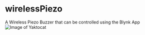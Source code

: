 # wirelessPiezo
A Wireless Piezo Buzzer that can be controlled using the Blynk App
![Image of Yaktocat]()
